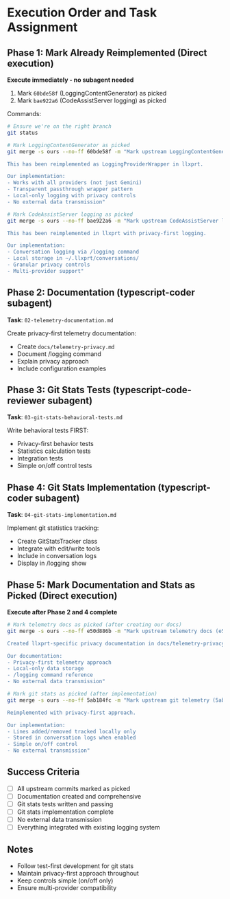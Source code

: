 # Execution Order and Task Assignment

## Phase 1: Mark Already Reimplemented (Direct execution)
**Execute immediately - no subagent needed**

1. Mark `60bde58f` (LoggingContentGenerator) as picked
2. Mark `bae922a6` (CodeAssistServer logging) as picked

Commands:
```bash
# Ensure we're on the right branch
git status

# Mark LoggingContentGenerator as picked
git merge -s ours --no-ff 60bde58f -m "Mark upstream LoggingContentGenerator (60bde58f) as picked

This has been reimplemented as LoggingProviderWrapper in llxprt.

Our implementation:
- Works with all providers (not just Gemini)
- Transparent passthrough wrapper pattern
- Local-only logging with privacy controls
- No external data transmission"

# Mark CodeAssistServer logging as picked
git merge -s ours --no-ff bae922a6 -m "Mark upstream CodeAssistServer logging (bae922a6) as picked

This has been reimplemented in llxprt with privacy-first logging.

Our implementation:
- Conversation logging via /logging command
- Local storage in ~/.llxprt/conversations/
- Granular privacy controls
- Multi-provider support"
```

## Phase 2: Documentation (typescript-coder subagent)
**Task**: `02-telemetry-documentation.md`

Create privacy-first telemetry documentation:
- Create `docs/telemetry-privacy.md`
- Document /logging command
- Explain privacy approach
- Include configuration examples

## Phase 3: Git Stats Tests (typescript-code-reviewer subagent)
**Task**: `03-git-stats-behavioral-tests.md`

Write behavioral tests FIRST:
- Privacy-first behavior tests
- Statistics calculation tests  
- Integration tests
- Simple on/off control tests

## Phase 4: Git Stats Implementation (typescript-coder subagent)
**Task**: `04-git-stats-implementation.md`

Implement git statistics tracking:
- Create GitStatsTracker class
- Integrate with edit/write tools
- Include in conversation logs
- Display in /logging show

## Phase 5: Mark Documentation and Stats as Picked (Direct execution)
**Execute after Phase 2 and 4 complete**

```bash
# Mark telemetry docs as picked (after creating our docs)
git merge -s ours --no-ff e50d886b -m "Mark upstream telemetry docs (e50d886b) as picked

Created llxprt-specific privacy documentation in docs/telemetry-privacy.md

Our documentation:
- Privacy-first telemetry approach
- Local-only data storage
- /logging command reference
- No external data transmission"

# Mark git stats as picked (after implementation)
git merge -s ours --no-ff 5ab184fc -m "Mark upstream git telemetry (5ab184fc) as picked

Reimplemented with privacy-first approach.

Our implementation:
- Lines added/removed tracked locally only
- Stored in conversation logs when enabled
- Simple on/off control
- No external transmission"
```

## Success Criteria
- [ ] All upstream commits marked as picked
- [ ] Documentation created and comprehensive
- [ ] Git stats tests written and passing
- [ ] Git stats implementation complete
- [ ] No external data transmission
- [ ] Everything integrated with existing logging system

## Notes
- Follow test-first development for git stats
- Maintain privacy-first approach throughout
- Keep controls simple (on/off only)
- Ensure multi-provider compatibility